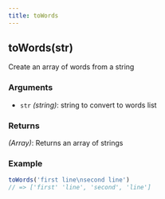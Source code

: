 ```yaml
---
title: toWords
---
```


## toWords(str)

Create an array of words from a string


### Arguments
* `str` *(string)*: string to convert to words list

### Returns
*(Array<string>)*: Returns an array of strings


### Example
```js
toWords('first line\nsecond line')
// => ['first' 'line', 'second', 'line']
```
